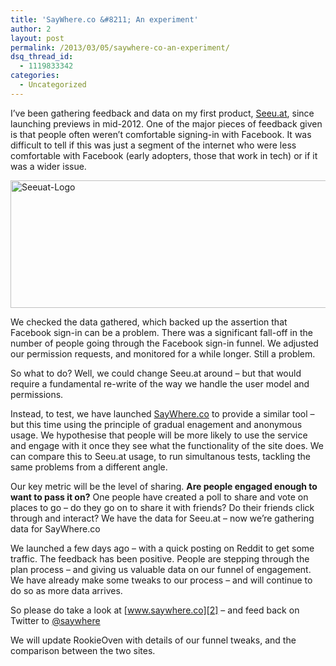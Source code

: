 ```yaml
---
title: 'SayWhere.co &#8211; An experiment'
author: 2
layout: post
permalink: /2013/03/05/saywhere-co-an-experiment/
dsq_thread_id:
  - 1119833342
categories:
  - Uncategorized
---
```

I&#8217;ve been gathering feedback and data on my first product, [Seeu.at][1], since launching previews in mid-2012. One of the major pieces of feedback given is that people often weren&#8217;t comfortable signing-in with Facebook. It was difficult to tell if this was just a segment of the internet who were less comfortable with Facebook (early adopters, those that work in tech) or if it was a wider issue.

<img class="alignnone size-full wp-image-10541" alt="Seeuat-Logo" src="http://www.rookieoven.com/wp-content/uploads/2013/03/Seeuat-Logo.jpg" width="544" height="204" />

We checked the data gathered, which backed up the assertion that Facebook sign-in can be a problem. There was a significant fall-off in the number of people going through the Facebook sign-in funnel. We adjusted our permission requests, and monitored for a while longer. Still a problem.

So what to do? Well, we could change Seeu.at around &#8211; but that would require a fundamental re-write of the way we handle the user model and permissions.

Instead, to test, we have launched [SayWhere.co][2] to provide a similar tool &#8211; but this time using the principle of gradual enagement and anonymous usage. We hypothesise that people will be more likely to use the service and engage with it once they see what the functionality of the site does. We can compare this to Seeu.at usage, to run simultanous tests, tackling the same problems from a different angle.

Our key metric will be the level of sharing. **Are people engaged enough to want to pass it on?** One people have created a poll to share and vote on places to go &#8211; do they go on to share it with friends? Do their friends click through and interact? We have the data for Seeu.at &#8211; now we&#8217;re gathering data for SayWhere.co

We launched a few days ago &#8211; with a quick posting on Reddit to get some traffic. The feedback has been positive. People are stepping through the plan process &#8211; and giving us valuable data on our funnel of engagement. We have already make some tweaks to our process &#8211; and will continue to do so as more data arrives.

So please do take a look at [www.saywhere.co][2] &#8211; and feed back on Twitter to [@saywhere][3]

We will update RookieOven with details of our funnel tweaks, and the comparison between the two sites.

 [1]: http://seeu.at
 [2]: http://www.saywhere.co
 [3]: http://twitter.com/saywhere
